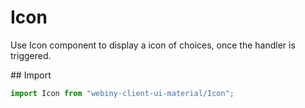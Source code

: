 # Icon

Use Icon component to display a icon of choices, once the handler is triggered.

## Import
```js
import Icon from "webiny-client-ui-material/Icon";
```